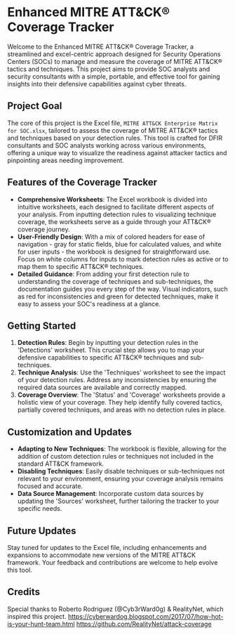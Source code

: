
# Enhanced MITRE ATT&CK® Coverage Tracker

Welcome to the Enhanced MITRE ATT&CK® Coverage Tracker, a streamlined and excel-centric approach designed for Security Operations Centers (SOCs) to manage and measure the coverage of MITRE ATT&CK® tactics and techniques. This project aims to provide SOC analysts and security consultants with a simple, portable, and effective tool for gaining insights into their defensive capabilities against cyber threats.

## Project Goal

The core of this project is the Excel file, `MITRE ATT&CK Enterprise Matrix for SOC.xlsx`, tailored to assess the coverage of MITRE ATT&CK® tactics and techniques based on your detection rules. This tool is crafted for DFIR consultants and SOC analysts working across various environments, offering a unique way to visualize the readiness against attacker tactics and pinpointing areas needing improvement.

## Features of the Coverage Tracker

- **Comprehensive Worksheets**: The Excel workbook is divided into intuitive worksheets, each designed to facilitate different aspects of your analysis. From inputting detection rules to visualizing technique coverage, the worksheets serve as a guide through your ATT&CK® coverage journey.
- **User-Friendly Design**: With a mix of colored headers for ease of navigation - gray for static fields, blue for calculated values, and white for user inputs - the workbook is designed for straightforward use. Focus on white columns for inputs to mark detection rules as active or to map them to specific ATT&CK® techniques.
- **Detailed Guidance**: From adding your first detection rule to understanding the coverage of techniques and sub-techniques, the documentation guides you every step of the way. Visual indicators, such as red for inconsistencies and green for detected techniques, make it easy to assess your SOC's readiness at a glance.

## Getting Started

1. **Detection Rules**: Begin by inputting your detection rules in the 'Detections' worksheet. This crucial step allows you to map your defensive capabilities to specific ATT&CK® techniques and sub-techniques.
2. **Technique Analysis**: Use the 'Techniques' worksheet to see the impact of your detection rules. Address any inconsistencies by ensuring the required data sources are available and correctly mapped.
3. **Coverage Overview**: The 'Status' and 'Coverage' worksheets provide a holistic view of your coverage. They help identify fully covered tactics, partially covered techniques, and areas with no detection rules in place.

## Customization and Updates

- **Adapting to New Techniques**: The workbook is flexible, allowing for the addition of custom detection rules or techniques not included in the standard ATT&CK framework.
- **Disabling Techniques**: Easily disable techniques or sub-techniques not relevant to your environment, ensuring your coverage analysis remains focused and accurate.
- **Data Source Management**: Incorporate custom data sources by updating the 'Sources' worksheet, further tailoring the tracker to your specific needs.

## Future Updates

Stay tuned for updates to the Excel file, including enhancements and expansions to accommodate new versions of the MITRE ATT&CK framework. Your feedback and contributions are welcome to help evolve this tool.

## Credits

Special thanks to Roberto Rodriguez (@Cyb3rWard0g) & RealityNet, which inspired this project.
https://cyberwardog.blogspot.com/2017/07/how-hot-is-your-hunt-team.html
https://github.com/RealityNet/attack-coverage
